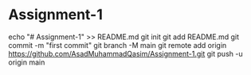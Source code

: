 # Assignment-1
echo "# Assignment-1" >> README.md
git init
git add README.md
git commit -m "first commit"
git branch -M main
git remote add origin https://github.com/AsadMuhammadQasim/Assignment-1.git
git push -u origin main
